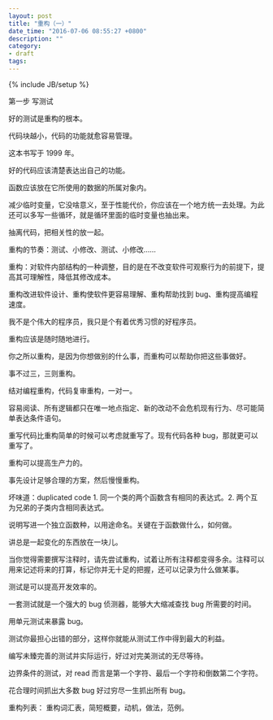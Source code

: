 ```yaml
---
layout: post
title: "重构（一）"
date_time: "2016-07-06 08:55:27 +0800"
description: ""
category:
- draft
tags:
---
```

{% include JB/setup %}

第一步
写测试

好的测试是重构的根本。

代码块越小，代码的功能就愈容易管理。

这本书写于 1999 年。

好的代码应该清楚表达出自己的功能。

函数应该放在它所使用的数据的所属对象内。

减少临时变量，它没啥意义，至于性能代价，你应该在一个地方统一去处理。为此还可以多写一些循环，就是循环里面的临时变量也抽出来。

抽离代码，把相关性的放一起。

重构的节奏：测试、小修改、测试、小修改……

重构：对软件内部结构的一种调整，目的是在不改变软件可观察行为的前提下，提高其可理解性，降低其修改成本。

重构改进软件设计、重构使软件更容易理解、重构帮助找到 bug、重构提高编程速度。

我不是个伟大的程序员，我只是个有着优秀习惯的好程序员。

重构应该是随时随地进行。

你之所以重构，是因为你想做别的什么事，而重构可以帮助你把这些事做好。

事不过三，三则重构。

结对编程重构，代码复审重构，一对一。

容易阅读、所有逻辑都只在唯一地点指定、新的改动不会危机现有行为、尽可能简单表达条件语句。

重写代码比重构简单的时候可以考虑就重写了。现有代码各种 bug，那就更可以重写了。

重构可以提高生产力的。

事先设计足够合理的方案，然后慢慢重构。

坏味道：duplicated code 1. 同一个类的两个函数含有相同的表达式。2. 两个互为兄弟的子类内含相同表达式。

说明写进一个独立函数种，以用途命名。关键在于函数做什么，如何做。

讲总是一起变化的东西放在一块儿。

当你觉得需要撰写注释时，请先尝试重构，试着让所有注释都变得多余。注释可以用来记述将来的打算，标记你并无十足的把握，还可以记录为什么做某事。

测试是可以提高开发效率的。

一套测试就是一个强大的 bug 侦测器，能够大大缩减查找 bug 所需要的时间。

用单元测试来暴露 bug。

测试你最担心出错的部分，这样你就能从测试工作中得到最大的利益。

编写未臻完善的测试并实际运行，好过对完美测试的无尽等待。

边界条件的测试，对 read 而言是第一个字符、最后一个字符和倒数第二个字符。

花合理时间抓出大多数 bug 好过穷尽一生抓出所有 bug。

重构列表：
重构词汇表，简短概要，动机，做法，范例。
